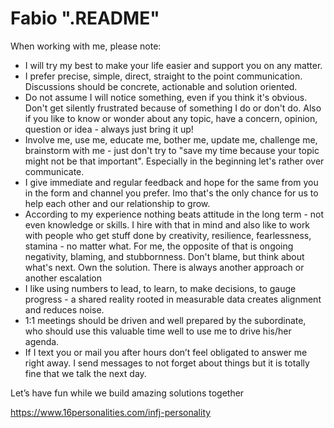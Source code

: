 # Fabio ".README"
When working with me, please note:

- I will try my best to make your life easier and support you on any matter.
- I prefer precise, simple, direct, straight to the point communication. Discussions should be concrete, actionable and solution oriented.
- Do not assume I will notice something, even if you think it's obvious. Don't get silently frustrated because of something I do or don't do. Also if you like to know or wonder about any topic, have a concern, opinion, question or idea - always just bring it up!
- Involve me, use me, educate me, bother me, update me, challenge me, brainstorm with me - just don't try to "save my time because your topic might not be that important". Especially in the beginning let's rather over communicate. 
- I give immediate and regular feedback and hope for the same from you in the form and channel you prefer. Imo that's the only chance for us to help each other and our relationship to grow.
- According to my experience nothing beats attitude in the long term - not even knowledge or skills. I hire with that in mind and also like to work with people who get stuff done by creativity, resilience, fearlessness, stamina - no matter what. For me, the opposite of that is ongoing negativity, blaming, and stubbornness.
Don't blame, but think about what's next. Own the solution. There is always another approach or another escalation
- I like using numbers to lead, to learn, to make decisions, to gauge progress - a shared reality rooted in measurable data creates alignment and reduces noise.
- 1:1 meetings should be driven and well prepared by the subordinate, who should use this valuable time well to use me to drive his/her agenda.
- If I text you or mail you after hours don’t feel obligated to answer me right away. I send messages to not forget about things but it is totally fine that we talk the next day.

Let’s have fun while we build amazing solutions together


https://www.16personalities.com/infj-personality
